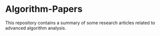 # Algorithm-Papers
This repository contains a summary of some research articles related to advanced algorithm analysis.
